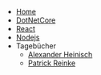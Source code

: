 <!-- _navbar.md -->

* [Home](/)
* [DotNetCore](dotnetcore/index.md)
* [React](react/index.md)
* [Nodejs](nodejs/index.md)
* Tagebücher
	* [Alexander Heinisch](devdiarys/alexanderheinisch)
	* [Patrick Reinke](devdiarys/patrickreinke)
